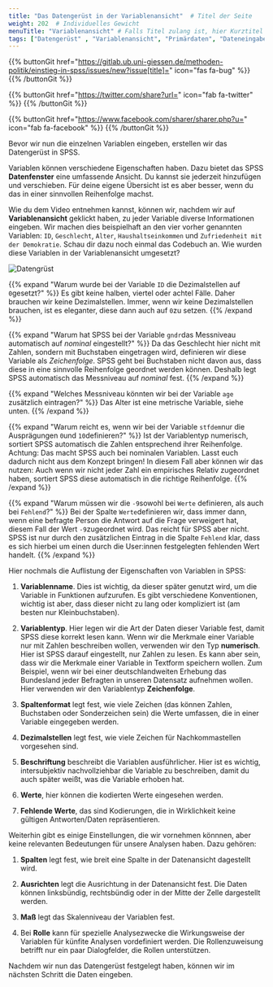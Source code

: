 ```yaml
---
title: "Das Datengerüst in der Variablenansicht"  # Titel der Seite
weight: 202  # Individuelles Gewicht 
menuTitle: "Variablenansicht" # Falls Titel zulang ist, hier Kurztitel
tags: ["Datengerüst" , "Variablenansicht", "Primärdaten", "Dateneingabe"]  # Tags hiereinsetzen; Kurzwort, was auf der Seite passsiert
---
```


{{% buttonGit href="https://gitlab.ub.uni-giessen.de/methoden-politik/einstieg-in-spss/issues/new?issue[title]=" icon="fas fa-bug" %}} {{% /buttonGit %}} 

{{% buttonGit href="https://twitter.com/share?url=" icon="fab fa-twitter" %}} {{% /buttonGit %}}

{{% buttonGit href="https://www.facebook.com/sharer/sharer.php?u=" icon="fab fa-facebook" %}} {{% /buttonGit %}}

Bevor wir nun die einzelnen Variablen eingeben, erstellen wir das Datengerüst in SPSS. 

Variablen können verschiedene Eigenschaften haben. Dazu bietet das SPSS **Datenfenster** eine umfassende Ansicht. Du kannst sie jederzeit hinzufügen und verschieben. Für deine eigene Übersicht ist es aber besser, wenn du das in einer sinnvollen Reihenfolge machst.

Wie du dem Video entnehmen kannst, können wir, nachdem wir auf **Variablenansicht** geklickt haben, zu jeder Variable diverse Informationen eingeben. Wir machen dies beispielhaft an den vier vorher genannten Variablen: `ID`, `Geschlecht`, `Alter`, `Haushaltseinkommen` und `Zufriedenheit mit der Demokratie`. Schau dir dazu noch einmal das Codebuch an. Wie wurden diese Variablen in der Variablenansicht umgesetzt?

![Datengrüst](../gif/variablenansicht.gif)

{{% expand \"Warum wurde bei der Variable `ID` die Dezimalstellen auf `0`gesetzt?\" %}}
Es gibt keine halben, viertel oder achtel Fälle. Daher brauchen wir keine Dezimalstellen. Immer, wenn wir keine Dezimalstellen brauchen, ist es eleganter, diese dann auch auf `0`zu setzen.
{{% /expand %}}

{{% expand \"Warum hat SPSS bei der Variable `gndr`das Messniveau automatisch auf *nominal* eingestellt?\" %}}
Da das Geschlecht hier nicht mit Zahlen, sondern mit Buchstaben eingetragen wird, definieren wir diese Variable als *Zeichenfolge*. SPSS geht bei Buchstaben nicht davon aus, dass diese in eine sinnvolle Reihenfolge geordnet werden können. Deshalb legt SPSS automatisch das Messniveau auf *nominal* fest.
{{% /expand %}}

{{% expand \"Welches Messniveau könnten wir bei der Variable `age` zusätzlich eintragen?\" %}}
Das Alter ist eine metrische Variable, siehe unten.
{{% /expand %}}

{{% expand \"Warum reicht es, wenn wir bei der Variable `stfdem`nur die Ausprägungen `0`und `10`definieren?\" %}}
Ist der Variablentyp numerisch, sortiert SPSS automatisch die Zahlen entsprechend ihrer Reihenfolge. Achtung: Das macht SPSS auch bei nominalen Variablen. Lasst euch dadurch nicht aus dem Konzept bringen! In diesem Fall aber können wir das nutzen: Auch wenn wir nicht jeder Zahl ein empirisches Relativ zugeordnet haben, sortiert SPSS diese automatisch in die richtige Reihenfolge.
{{% /expand %}}

{{% expand \"Warum müssen wir die `-9`sowohl bei `Werte` definieren, als auch bei `Fehlend`?\" %}}
Bei der Spalte `Werte`definieren wir, dass immer dann, wenn eine befragte Person die Antwort auf die Frage verweigert hat, diesem Fall der Wert  `-9`zugeordnet wird. Das reicht für SPSS aber nicht. SPSS ist nur durch den zusätzlichen Eintrag in die Spalte `Fehlend` klar, dass es sich hierbei um einen durch die User:innen festgelegten fehlenden Wert handelt. 
{{% /expand %}}

Hier nochmals die Auflistung der Eigenschaften von Variablen in SPSS:

1. **Variablenname**. Dies ist wichtig, da dieser später genutzt wird, um die Variable in Funktionen aufzurufen. Es gibt verschiedene Konventionen, wichtig ist aber, dass dieser nicht zu lang oder kompliziert ist (am besten nur Kleinbuchstaben).

1. **Variablentyp**. Hier legen wir die Art der Daten dieser Variable fest, damit SPSS diese korrekt lesen kann. Wenn wir die Merkmale einer Variable nur mit Zahlen beschreiben wollen, verwenden wir den Typ **numerisch**. Hier ist SPSS darauf eingestellt, nur Zahlen zu lesen. Es kann aber sein, dass wir die Merkmale einer Variable in Textform speichern wollen. Zum Beispiel, wenn wir bei einer deutschlandweiten Erhebung das Bundesland jeder Befragten in unseren Datensatz aufnehmen wollen. Hier verwenden wir den Variablentyp **Zeichenfolge**.

1. **Spaltenformat** legt fest, wie viele Zeichen (das können Zahlen, Buchstaben oder Sonderzeichen sein) die Werte umfassen, die in einer Variable eingegeben werden. 

1. **Dezimalstellen** legt fest, wie viele Zeichen für Nachkommastellen vorgesehen sind.

1. **Beschriftung** beschreibt die Variablen ausführlicher. Hier ist es wichtig, intersubjektiv nachvollziehbar die Variable zu beschreiben, damit du auch später weißt, was die Variable erhoben hat.

1. **Werte**, hier können die kodierten Werte eingesehen werden.

1. **Fehlende Werte**, das sind Kodierungen, die in Wirklichkeit keine gültigen Antworten/Daten repräsentieren.

Weiterhin gibt es einige Einstellungen, die wir vornehmen könnnen, aber keine relevanten Bedeutungen für unsere Analysen haben. Dazu gehören:

1. **Spalten** legt fest, wie breit eine Spalte in der Datenansicht dagestellt wird.

1. **Ausrichten** legt die Ausrichtung in der Datenansicht fest. Die Daten können linksbündig, rechtsbündig oder in der Mitte der Zelle dargestellt werden.

1. **Maß** legt das Skalenniveau der Variablen fest. 

1. Bei **Rolle** kann für spezielle Analysezwecke die Wirkungsweise der Variablen für künfite Analysen vordefiniert werden. Die Rollenzuweisung betrifft nur ein paar Dialogfelder, die Rollen unterstützen.

Nachdem wir nun das Datengerüst festgelegt haben, können wir im nächsten Schritt die Daten eingeben.
